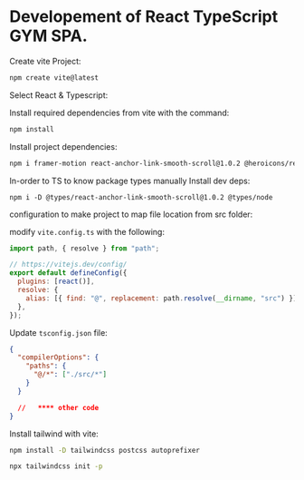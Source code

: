 # Developement of React TypeScript GYM SPA.

Create vite Project:

```sh
npm create vite@latest
```

Select React & Typescript:

Install required dependencies from vite with the command:

```sh
npm install
```

Install project dependencies:

```sh
npm i framer-motion react-anchor-link-smooth-scroll@1.0.2 @heroicons/react
```

In-order to TS to know package types manually Install dev deps:

```
npm i -D @types/react-anchor-link-smooth-scroll@1.0.2 @types/node
```

configuration to make project to map file location from src folder:

modify `vite.config.ts` with the following:

```js
import path, { resolve } from "path";

// https://vitejs.dev/config/
export default defineConfig({
  plugins: [react()],
  resolve: {
    alias: [{ find: "@", replacement: path.resolve(__dirname, "src") }],
  },
});
```

Update `tsconfig.json` file:

```json
{
  "compilerOptions": {
    "paths": {
      "@/*": ["./src/*"]
    }
  }

  //   **** other code
}
```

Install tailwind with vite:

```sh
npm install -D tailwindcss postcss autoprefixer

npx tailwindcss init -p
```
